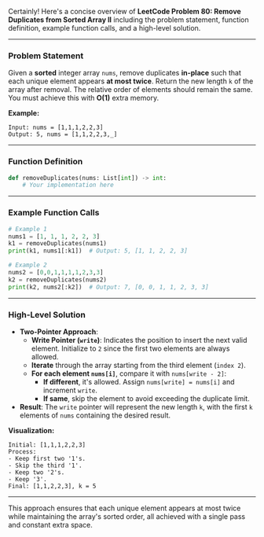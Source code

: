 Certainly! Here's a concise overview of **LeetCode Problem 80: Remove Duplicates from Sorted Array II** including the problem statement, function definition, example function calls, and a high-level solution.

---

### **Problem Statement**

Given a **sorted** integer array `nums`, remove duplicates **in-place** such that each unique element appears **at most twice**. Return the new length `k` of the array after removal. The relative order of elements should remain the same. You must achieve this with **O(1)** extra memory.

**Example:**
```plaintext
Input: nums = [1,1,1,2,2,3]
Output: 5, nums = [1,1,2,2,3,_]
```

---

### **Function Definition**

```python
def removeDuplicates(nums: List[int]) -> int:
    # Your implementation here
```

---

### **Example Function Calls**

```python
# Example 1
nums1 = [1, 1, 1, 2, 2, 3]
k1 = removeDuplicates(nums1)
print(k1, nums1[:k1])  # Output: 5, [1, 1, 2, 2, 3]

# Example 2
nums2 = [0,0,1,1,1,1,2,3,3]
k2 = removeDuplicates(nums2)
print(k2, nums2[:k2])  # Output: 7, [0, 0, 1, 1, 2, 3, 3]
```

---

### **High-Level Solution**

- **Two-Pointer Approach**:
  - **Write Pointer (`write`)**: Indicates the position to insert the next valid element. Initialize to `2` since the first two elements are always allowed.
  - **Iterate** through the array starting from the third element (`index 2`).
  - **For each element `nums[i]`**, compare it with `nums[write - 2]`:
    - **If different**, it's allowed. Assign `nums[write] = nums[i]` and increment `write`.
    - **If same**, skip the element to avoid exceeding the duplicate limit.
- **Result**: The `write` pointer will represent the new length `k`, with the first `k` elements of `nums` containing the desired result.

**Visualization:**
```plaintext
Initial: [1,1,1,2,2,3]
Process:
- Keep first two '1's.
- Skip the third '1'.
- Keep two '2's.
- Keep '3'.
Final: [1,1,2,2,3], k = 5
```

---

This approach ensures that each unique element appears at most twice while maintaining the array's sorted order, all achieved with a single pass and constant extra space.
